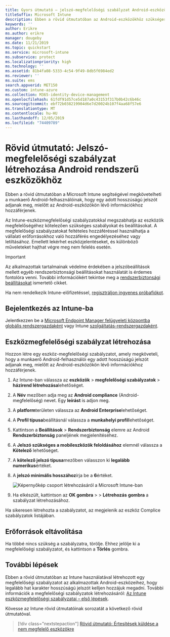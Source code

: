 ```yaml
---
title: Gyors útmutató – jelszó-megfelelőségi szabályzat Android-eszközökhöz
titleSuffix: Microsoft Intune
description: Ebben a rövid útmutatóban az Android-eszközökhöz szükséges jelszó hosszának beállításához Microsoft Intune fog használni.
keywords: ''
author: Erikre
ms.author: erikre
manager: dougeby
ms.date: 11/21/2019
ms.topic: quickstart
ms.service: microsoft-intune
ms.subservice: protect
ms.localizationpriority: high
ms.technology: ''
ms.assetid: 81b4fa08-5333-4c54-9f49-8db5f6984ed2
ms.reviewer: ''
ms.suite: ems
search.appverid: MET150
ms.custom: intune-azure
ms.collection: M365-identity-device-management
ms.openlocfilehash: 61fdf91d57ce5d187a0c43153f317b0b42c6b46c
ms.sourcegitcommit: ebf72b038219904d6e7d20024b107f4aa68f57e6
ms.translationtype: MT
ms.contentlocale: hu-HU
ms.lasthandoff: 12/05/2019
ms.locfileid: "74409789"
---
```

# <a name="quickstart-create-a-password-compliance-policy-for-android-devices"></a>Rövid útmutató: Jelszó-megfelelőségi szabályzat létrehozása Android rendszerű eszközökhöz

Ebben a rövid útmutatóban a Microsoft Intune segítségével megkövetelheti a munkaerő Android-felhasználóinak, hogy egy adott hosszúságú jelszót adjanak meg, mielőtt az Android-eszközökön lévő információkhoz hozzáférjenek.

Az Intune-eszközmegfelelőségi szabályzatokkal megszabhatja az eszközök megfelelőségéhez kötelezően szükséges szabályokat és beállításokat. A megfelelőségi szabályzatokat feltételes hozzáféréssel használhatja a vállalati erőforrásokhoz való hozzáférés engedélyezéséhez vagy letiltásához. Emellett lekérhet eszközjelentéseket, és különböző műveleteket hajthat végre meg nem felelés esetén.

> [!IMPORTANT]
> Az alkalmazottak tartalmainak védelme érdekében a jelszóbeállítások mellett egyéb rendszerbiztonsági beállításokat használatát is érdemes fontolóra venni. További információkért tekintse meg a [rendszerbiztonsági beállításokat](compliance-policy-create-android-for-work.md) ismertető cikket.

Ha nem rendelkezik Intune-előfizetéssel, [regisztráljon ingyenes próbafiókot](../fundamentals/free-trial-sign-up.md).

## <a name="sign-in-to-intune"></a>Bejelentkezés az Intune-ba

Jelentkezzen be a [Microsoft Endpoint Manager felügyeleti központba](https://go.microsoft.com/fwlink/?linkid=2109431) [globális rendszergazdaként](../fundamentals/users-add.md#types-of-administrators) vagy Intune [szolgáltatás-rendszergazdaként](../fundamentals/users-add.md#types-of-administrators).

## <a name="create-a-device-compliance-policy"></a>Eszközmegfelelőségi szabályzat létrehozása

Hozzon létre egy eszköz-megfelelőségi szabályzatot, amely megköveteli, hogy a munkaerő Android-felhasználói egy adott hosszúságú jelszót adjanak meg, mielőtt az Android-eszközökön lévő információkhoz hozzáférjenek.

1. Az Intune-ban válassza az **eszközök** > **megfelelőségi szabályzatok** > **házirend létrehozása**lehetőséget.

2. A **Név** mezőben adja meg az **Android compliance** (Android-megfelelőség) nevet. Egy **leírást** is adjon meg.

3. A **platform**területen válassza az **Android Enterprise**lehetőséget.

4. A **Profil típusa**beállításnál válassza a **munkahelyi profil**lehetőséget.

5. Kattintson a **Beállítások** > **Rendszerbiztonság** elemre az Android **Rendszerbiztonság** paneljének megjelenítéséhez.

6. A **Jelszó szükséges a mobileszközök feloldásához** elemnél válassza a **Kötelező** lehetőséget.

7. A **kötelező jelszó típusa**mezőben válasszon ki **legalább numerikus**értéket.

8. A **jelszó minimális hosszához**írja be a **6**értéket.

    ![Képernyőkép csoport létrehozásáról a Microsoft Intune-ban](./media/quickstart-set-password-length-android/quickstart-set-password-length-android-01.png)

9. Ha elkészült, kattintson az **OK gombra** >  > **Létrehozás** **gombra** a szabályzat létrehozásához.

Ha sikeresen létrehozta a szabályzatot, az megjelenik az eszköz Complice szabályzatok listájában.

## <a name="clean-up-resources"></a>Erőforrások eltávolítása

Ha többé nincs szükség a szabályzatra, törölje. Ehhez jelölje ki a megfelelőségi szabályzatot, és kattintson a **Törlés** gombra.

## <a name="next-steps"></a>További lépések

Ebben a rövid útmutatóban az Intune használatával létrehozott egy megfelelőségi szabályzatot az alkalmazottak Android-eszközeihez, hogy legalább hat karakter hosszúságú jelszót kelljen hozzájuk megadni. További információk a megfelelőségi szabályzatok létrehozásáról: [Az Intune eszközmegfelelőségi szabályzatai – első lépések](device-compliance-get-started.md).

Kövesse az Intune rövid útmutatóinak sorozatát a következő rövid útmutatóval.

> [!div class="nextstepaction"]
> [Rövid útmutató: Értesítések küldése a nem megfelelő eszközökre](../quickstart-send-notification.md)
